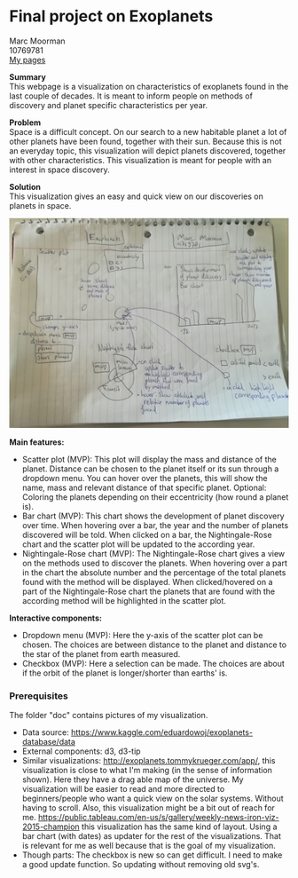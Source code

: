 # Final project on Exoplanets  

Marc Moorman  
10769781  
<a href="https://marcmrman.github.io/final_project/">My pages</a>

**Summary**  
This webpage is a visualization on characteristics of exoplanets found in the last couple of decades. It is meant to inform people on methods of discovery and planet specific characteristics per year. 


**Problem**  
Space is a difficult concept. On our search to a new habitable planet a lot of other planets have been found, together with their sun. Because this is not an everyday topic, this visualization will depict planets discovered, together with other characteristics. This visualization is meant for people with an interest in space discovery.  

**Solution**  
This visualization gives an easy and quick view on our discoveries on planets in space.  

![proposal sketch](doc/project_visualization.jpg)

**Main features:**  
- Scatter plot (MVP): This plot will display the mass and distance of the planet. Distance can be chosen to the planet itself or its sun through a dropdown menu. You can hover over the planets, this will show the name, mass and relevant distance of that specific planet. Optional: Coloring the planets depending on their eccentricity (how round a planet is).  
- Bar chart (MVP): This chart shows the development of planet discovery over time. When hovering over a bar, the year and the number of planets discovered will be told. When clicked on a bar, the Nightingale-Rose chart and the scatter plot will be updated to the according year.  
- Nightingale-Rose chart (MVP): The Nightingale-Rose chart gives a view on the methods used to discover the planets. When hovering over a part in the chart the absolute number and the percentage of the total planets found with the method will be displayed. When clicked/hovered on a part of the Nightingale-Rose chart the planets that are found with the according method will be highlighted in the scatter plot.  

**Interactive components:**    
- Dropdown menu (MVP): Here the y-axis of the scatter plot can be chosen. The choices are between distance to the planet and distance to the star of the planet from earth measured.  
- Checkbox (MVP): Here a selection can be made. The choices are about if the orbit of the planet is longer/shorter than earths' is.  

### Prerequisites  
The folder "doc" contains pictures of my visualization.  
- Data source: https://www.kaggle.com/eduardowoj/exoplanets-database/data  
- External components: d3, d3-tip  
- Similar visualizations:  http://exoplanets.tommykrueger.com/app/, this visualization is close to what I'm making (in the sense of information shown). Here they have a drag able map of the universe. My visualization will be easier to read and more directed to beginners/people who want a quick view on the solar systems. Without having to scroll. Also, this visualization might be a bit out of reach for me.  https://public.tableau.com/en-us/s/gallery/weekly-news-iron-viz-2015-champion this visualization has the same kind of layout. Using a bar chart (with dates) as updater for the rest of the visualizations. That is relevant for me as well because that is the goal of my visualization.  
- Though parts: The checkbox is new so can get difficult. I need to make a good update function. So updating without removing old svg's.  